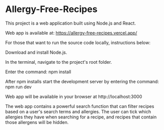 # Allergy-Free-Recipes
This project is a web application built using Node.js and React.

Web app is available at: https://allergy-free-recipes.vercel.app/

For those that want to run the source code locally, instructions below:

Download and install Node.js.

In the terminal, navigate to the project's root folder.

Enter the command: npm install

After npm installs start the development server by entering the command: npm run dev

Web app will be available in your browser at http://localhost:3000

The web app contains a powerful search function that can filter recipes based on a user's search terms and allergies.
The user can tick which allergies they have when searching for a recipe, and recipes that contain those allergens will be hidden.
